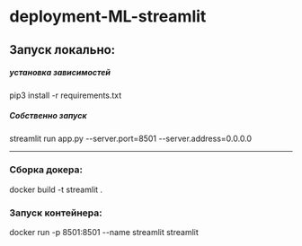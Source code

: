 # deployment-ML-streamlit

## Запуск локально: 

##### установка зависимостей
pip3 install -r requirements.txt   

##### Собственно запуск  
streamlit run app.py --server.port=8501 --server.address=0.0.0.0    
   
------------------------------------------------------------------  

### Сборка докера:
docker build -t streamlit .  
  
### Запуск контейнера: 
docker run -p 8501:8501 --name streamlit streamlit 

